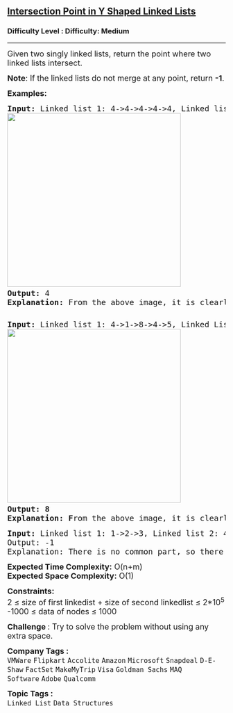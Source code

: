 <h2><a href="https://www.geeksforgeeks.org/problems/intersection-point-in-y-shapped-linked-lists/1?page=1&difficulty%5B%5D=1&category%5B%5D=Linked%2520List&sortBy=submissions">Intersection Point in Y Shaped Linked Lists</a></h2><h3>Difficulty Level : Difficulty: Medium</h3><hr><div class="problems_problem_content__Xm_eO"><p><span style="font-size: 18px;">Given two singly linked lists, return the point where two linked lists intersect.</span></p>
<p><span style="font-size: 18px;"><strong>Note</strong>:&nbsp;</span><span style="font-family: -apple-system, BlinkMacSystemFont, 'Segoe UI', Roboto, Oxygen, Ubuntu, Cantarell, 'Open Sans', 'Helvetica Neue', sans-serif; font-size: 18px;">If the linked lists do not merge at any point, return </span><strong style="font-family: -apple-system, BlinkMacSystemFont, 'Segoe UI', Roboto, Oxygen, Ubuntu, Cantarell, 'Open Sans', 'Helvetica Neue', sans-serif; font-size: 18px;">-1</strong><span style="font-family: -apple-system, BlinkMacSystemFont, 'Segoe UI', Roboto, Oxygen, Ubuntu, Cantarell, 'Open Sans', 'Helvetica Neue', sans-serif; font-size: 18px;">.</span></p>
<p><strong style="font-size: 18px; font-family: -apple-system, BlinkMacSystemFont, 'Segoe UI', Roboto, Oxygen, Ubuntu, Cantarell, 'Open Sans', 'Helvetica Neue', sans-serif;">Examples:</strong></p>
<pre><span style="font-size: 18px;"><strong>Input: </strong>Linked list 1: 4-&gt;4-&gt;4-&gt;4-&gt;4, Linked list 2: 4-&gt;4-&gt;4<br><img src="https://media.geeksforgeeks.org/img-practice/prod/addEditProblem/700163/Web/Other/blobid1_1721764552.png" width="400" height="400"> 
<strong>Output:</strong> 4
<strong>Explanation: </strong>From the above image, it is clearly seen that the common part is 4-&gt;4 whose starting point is 4.
</span>
</pre>
<pre><span style="font-size: 18px;"><strong>Input: </strong>Linked list 1: 4-&gt;1-&gt;8-&gt;4-&gt;5, Linked List 2: 5-&gt;6-&gt;1-&gt;8-&gt;4-&gt;5<br><img src="https://media.geeksforgeeks.org/img-practice/prod/addEditProblem/700163/Web/Other/blobid0_1721764467.png" width="400" height="400"> <br><strong>Output: 8</strong>
<strong>Explanation: F</strong>rom the above image, it is clearly seen that the common part is 8-&gt;4-&gt;5 whose starting point is 8.<strong><br></strong></span></pre>
<pre><span style="font-size: 18px;"><strong>Input: </strong>Linked list 1: 1-&gt;2-&gt;3, Linked list 2: 4-&gt;5-&gt;6<br>Output: -1<br>Explanation: There is no common part, so there is no interaction point.</span></pre>
<p><strong style="font-size: 18px; font-family: -apple-system, BlinkMacSystemFont, 'Segoe UI', Roboto, Oxygen, Ubuntu, Cantarell, 'Open Sans', 'Helvetica Neue', sans-serif;">Expected Time Complexity:</strong><span style="font-size: 18px; font-family: -apple-system, BlinkMacSystemFont, 'Segoe UI', Roboto, Oxygen, Ubuntu, Cantarell, 'Open Sans', 'Helvetica Neue', sans-serif;"> O(n+m)<br></span><strong style="font-size: 18px; font-family: -apple-system, BlinkMacSystemFont, 'Segoe UI', Roboto, Oxygen, Ubuntu, Cantarell, 'Open Sans', 'Helvetica Neue', sans-serif;">Expected Space&nbsp;</strong><strong style="font-family: -apple-system, BlinkMacSystemFont, 'Segoe UI', Roboto, Oxygen, Ubuntu, Cantarell, 'Open Sans', 'Helvetica Neue', sans-serif; font-size: 18px;">Complexity</strong><strong style="font-family: -apple-system, BlinkMacSystemFont, 'Segoe UI', Roboto, Oxygen, Ubuntu, Cantarell, 'Open Sans', 'Helvetica Neue', sans-serif; font-size: 18px;">:</strong><span style="font-family: -apple-system, BlinkMacSystemFont, 'Segoe UI', Roboto, Oxygen, Ubuntu, Cantarell, 'Open Sans', 'Helvetica Neue', sans-serif; font-size: 18px;">&nbsp;O(1)</span></p>
<p><strong style="font-size: 18px; font-family: -apple-system, BlinkMacSystemFont, 'Segoe UI', Roboto, Oxygen, Ubuntu, Cantarell, 'Open Sans', 'Helvetica Neue', sans-serif;">Constraints:<br></strong><span style="font-size: 18px;">2 ≤ size of first linkedist + size of second linkedlist ≤ 2*10<sup>5</sup><br>-1000 ≤ data of nodes ≤ 1000</span></p>
<p><span style="font-size: 18px;"><strong>Challenge&nbsp;</strong>: Try to solve the problem without using any extra space.</span></p></div><p><span style=font-size:18px><strong>Company Tags : </strong><br><code>VMWare</code>&nbsp;<code>Flipkart</code>&nbsp;<code>Accolite</code>&nbsp;<code>Amazon</code>&nbsp;<code>Microsoft</code>&nbsp;<code>Snapdeal</code>&nbsp;<code>D-E-Shaw</code>&nbsp;<code>FactSet</code>&nbsp;<code>MakeMyTrip</code>&nbsp;<code>Visa</code>&nbsp;<code>Goldman Sachs</code>&nbsp;<code>MAQ Software</code>&nbsp;<code>Adobe</code>&nbsp;<code>Qualcomm</code>&nbsp;<br><p><span style=font-size:18px><strong>Topic Tags : </strong><br><code>Linked List</code>&nbsp;<code>Data Structures</code>&nbsp;